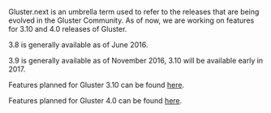 Gluster.next is an umbrella term used to refer to the releases that are being
evolved in the Gluster Community. As of now, we are working on features for 3.10
and 4.0 releases of Gluster.

3.8 is generally available as of June 2016.

3.9 is generally available as of November 2016, 3.10 will be available early in 2017.

Features planned for Gluster 3.10 can be found [here](/community/roadmap/3.10/).

Features planned for Gluster 4.0 can be found [here](/community/roadmap/4.0/).
